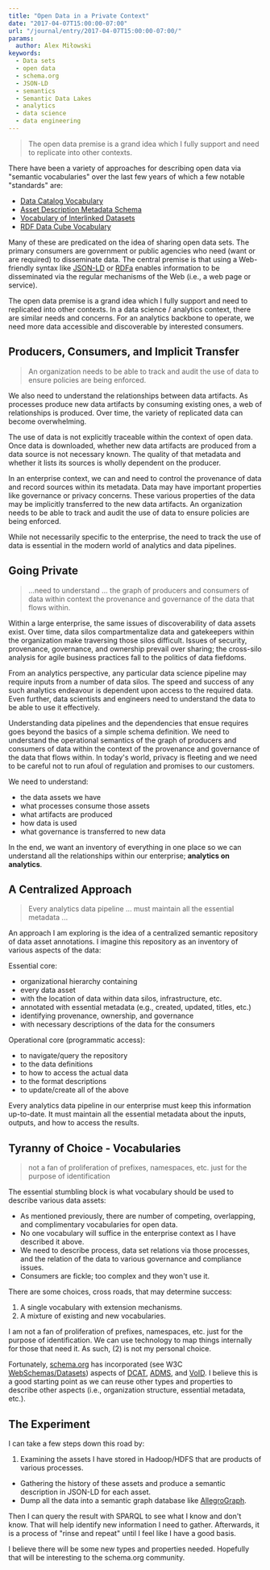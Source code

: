 ```yaml
---
title: "Open Data in a Private Context"
date: "2017-04-07T15:00:00-07:00"
url: "/journal/entry/2017-04-07T15:00:00-07:00/"
params:
  author: Alex Miłowski
keywords:
  - Data sets
  - open data
  - schema.org
  - JSON-LD
  - semantics
  - Semantic Data Lakes
  - analytics
  - data science
  - data engineering
---
```


> The open data premise is a grand idea which I fully support and need to replicate into other contexts.

There have been a variety of approaches for describing open data via "semantic vocabularies" over the last few years of which a few notable "standards" are:

 * [Data Catalog Vocabulary](http://www.w3.org/TR/vocab-dcat/)
 * [Asset Description Metadata Schema](http://www.w3.org/TR/vocab-adms/)
 * [Vocabulary of Interlinked Datasets](http://www.w3.org/TR/void/)
 * [RDF Data Cube Vocabulary](http://www.w3.org/TR/vocab-data-cube/)

Many of these are predicated on the idea of sharing open data sets.  The primary consumers are government or public agencies who need (want or are required) to disseminate data.  The central premise is that using a Web-friendly syntax like
[JSON-LD](https://www.w3.org/TR/json-ld/) or [RDFa](https://www.w3.org/TR/rdfa-lite/)
enables information to be disseminated via the regular mechanisms of the Web (i.e., a web page or service).

The open data premise is a grand idea which I fully support and need to replicated into other contexts. In a data science / analytics context, there are similar needs and concerns.  For an analytics backbone to operate, we need more data accessible and discoverable by interested consumers.  

## Producers, Consumers, and Implicit Transfer

> An organization needs to be able to track and audit the use of data to ensure policies are being enforced.

We also need to understand the relationships between data artifacts.  As processes produce new data artifacts by consuming existing ones, a web of relationships is produced.  Over time, the variety of replicated data can become overwhelming.

The use of data is not explicitly traceable within the context of open data.  Once data is downloaded, whether new data artifacts are produced from a data source is not necessary known.  The quality of that metadata and whether it lists its sources is wholly dependent on the producer.

In an enterprise context, we can and need to control the provenance of data and record sources within its metadata.  Data may have important properties like governance or privacy concerns.  These various properties of the data may be implicitly transferred to the new data artifacts.  An organization needs to be able to track and audit the use of data to ensure policies are being enforced.

While not necessarily specific to the enterprise, the need to track the use of data is essential in the modern world of analytics and data pipelines.

## Going Private

> ...need to understand ... the graph of producers and consumers of data within context the provenance and governance of the data that flows within.

Within a large enterprise, the same issues of discoverability of data assets exist. Over time, data silos compartmentalize data and gatekeepers within the organization make traversing those silos difficult. Issues of security, provenance, governance, and ownership prevail over sharing; the cross-silo analysis for agile business practices fall to the politics of data fiefdoms.

From an analytics perspective, any particular data science pipeline may require inputs from a number of data silos.  The speed and success of any such analytics endeavour is dependent upon access to the required data.  Even further, data scientists and engineers need to understand the data to be able to use it effectively.  

Understanding data pipelines and the dependencies that ensue requires goes beyond the basics of a simple schema definition. We need to understand the operational semantics of the graph of producers and consumers of data within the context of the provenance and governance of the data that flows within. In today's world, privacy is fleeting and we need to be careful not to run afoul of regulation and promises to our customers.  

We need to understand:

 * the data assets we have
 * what processes consume those assets
 * what artifacts are produced
 * how data is used
 * what governance is transferred to new data

In the end, we want an inventory of everything in one place so we can understand all the relationships within our enterprise; **analytics on analytics**.

## A Centralized Approach

> Every analytics data pipeline ... must maintain all the essential metadata ...

An approach I am exploring is the idea of a centralized semantic repository of data asset annotations. I imagine this repository as an inventory of various aspects of the data:

Essential core:

 * organizational hierarchy containing
 * every data asset
 * with the location of data within data silos, infrastructure, etc.
 * annotated with essential metadata (e.g., created, updated, titles, etc.)
 * identifying provenance, ownership, and governance
 * with necessary descriptions of the data for the consumers

Operational core (programmatic access):

 * to navigate/query the repository
 * to the data definitions
 * to how to access the actual data
 * to the format descriptions
 * to update/create all of the above

Every analytics data pipeline in our enterprise must keep this information up-to-date.  It must maintain all the essential metadata about the inputs, outputs, and how to access the results.

## Tyranny of Choice - Vocabularies

> not a fan of proliferation of prefixes, namespaces, etc. just for the purpose of identification

The essential stumbling block is what vocabulary should be used to describe various data assets:

 * As mentioned previously, there are number of competing, overlapping, and complimentary vocabularies for open data.  
 * No one vocabulary will suffice in the enterprise context as I have described it above.
 * We need to describe process, data set relations via those processes, and the relation of the data to various governance and compliance issues.
 * Consumers are fickle; too complex and they won't use it.

There are some choices, cross roads, that may determine success:

 1. A single vocabulary with extension mechanisms.
 2. A mixture of existing and new vocabularies.

I am not a fan of proliferation of prefixes, namespaces, etc. just for the purpose of identification.  We can use technology to map things internally for those that need it.  As such, (2) is not my personal choice.

Fortunately, [schema.org](http://schema.org) has incorporated (see W3C [WebSchemas/Datasets](https://www.w3.org/wiki/WebSchemas/Datasets)) aspects of [DCAT](http://www.w3.org/TR/vocab-dcat/), [ADMS](http://www.w3.org/TR/vocab-adms/), and [VoID](http://www.w3.org/TR/void/).  I believe this is a good starting point as we can reuse other types and properties to describe other aspects (i.e., organization structure, essential metadata, etc.).

## The Experiment

I can take a few steps down this road by:

 1. Examining the assets I have stored in Hadoop/HDFS that are products of various processes.
 * Gathering the history of these assets and produce a semantic description in JSON-LD for each asset.
 * Dump all the data into a semantic graph database like [AllegroGraph](http://allegrograph.com/allegrograph/).

Then I can query the result with SPARQL to see what I know and don't know.  That will help identify new information I need to gather.  Afterwards, it is a process of "rinse and repeat" until I feel like I have a good basis.

I believe there will be some new types and properties needed.  Hopefully that will be interesting to the schema.org community.

